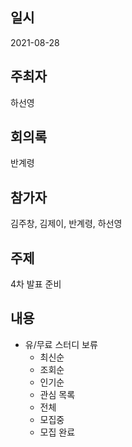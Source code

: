 ## 일시

2021-08-28

## 주최자

하선영

## 회의록

반계령

## 참가자

김주창, 김제이, 반계령, 하선영

## 주제

4차 발표 준비

## 내용

- 유/무료 스터디 보류
  - 최신순
  - 조회순
  - 인기순
  - 관심 목록
  - 전체
  - 모집중
  - 모집 완료
